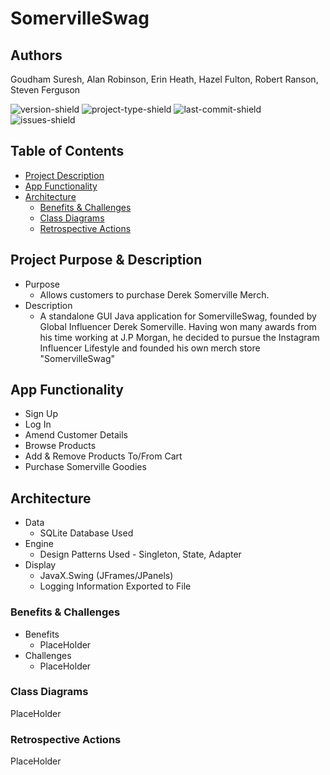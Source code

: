 # SomervilleSwag

## Authors
Goudham Suresh, Alan Robinson, Erin Heath, Hazel Fulton, Robert Ranson, Steven Ferguson

![version-shield](https://img.shields.io/badge/version-v1.0.SNAPSHOT-informational)
![project-type-shield](https://img.shields.io/badge/project%20type-group_project-blueviolet)
![last-commit-shield](https://img.shields.io/github/last-commit/sgoudham-university/SomervilleSwag)
![issues-shield](https://img.shields.io/github/issues/sgoudham-university/SomervilleSwag?label=issues)

## Table of Contents

- [Project Description](#Project-Purpose-&-Description)
- [App Functionality](#App-Functionality)  
- [Architecture](#Architecture)
    - [Benefits & Challenges](#Benefits-&-Challenges)
    - [Class Diagrams](#Class-Diagrams)
    - [Retrospective Actions](#Retrospective-Actions)

## Project Purpose & Description

- Purpose
  - Allows customers to purchase Derek Somerville Merch.
- Description
  - A standalone GUI Java application for SomervilleSwag, founded by Global Influencer Derek Somerville. Having won many awards from his time working at J.P Morgan, he decided to pursue the Instagram Influencer Lifestyle and founded his own merch store "SomervilleSwag"
  
## App Functionality 
- Sign Up
- Log In
- Amend Customer Details  
- Browse Products
- Add & Remove Products To/From Cart
- Purchase Somerville Goodies

## Architecture

- Data
  - SQLite Database Used
- Engine
  - Design Patterns Used - Singleton, State, Adapter
- Display 
  - JavaX.Swing (JFrames/JPanels)
  - Logging Information Exported to File

### Benefits & Challenges

- Benefits 
  - PlaceHolder
- Challenges
  - PlaceHolder

### Class Diagrams

PlaceHolder

### Retrospective Actions

PlaceHolder

